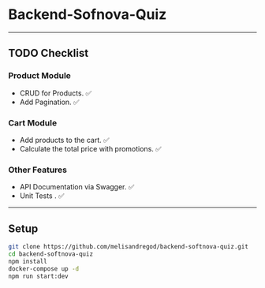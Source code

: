 # **Backend-Sofnova-Quiz**

---

## **TODO Checklist**
### **Product Module**
- CRUD for Products. ✅ 
- Add Pagination. ✅ 

### **Cart Module**
- Add products to the cart. ✅ 
- Calculate the total price with promotions. ✅ 

### **Other Features**
- API Documentation via Swagger. ✅ 
- Unit Tests . ✅ 

---

## **Setup**
```bash
git clone https://github.com/melisandregod/backend-softnova-quiz.git
cd backend-softnova-quiz
npm install
docker-compose up -d
npm run start:dev
```


